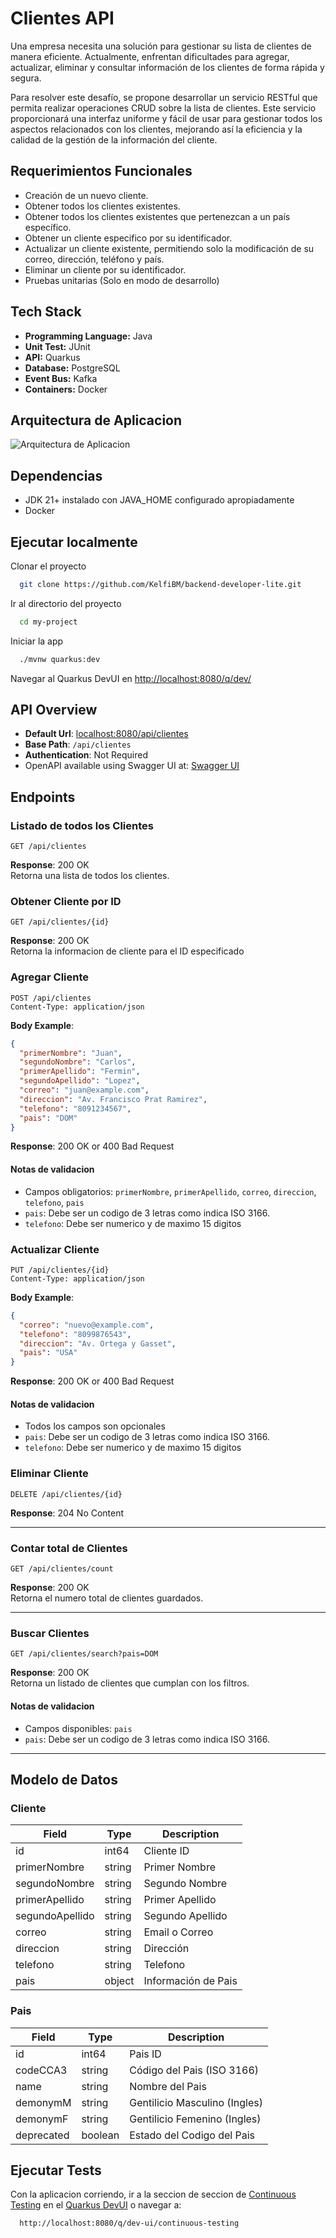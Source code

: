 # Clientes API

Una empresa necesita una solución para gestionar su lista de clientes de manera eficiente.
Actualmente, enfrentan dificultades para agregar, actualizar, eliminar y consultar información de
los clientes de forma rápida y segura.

Para resolver este desafío, se propone desarrollar un servicio RESTful que permita realizar
operaciones CRUD sobre la lista de clientes. Este servicio proporcionará una interfaz uniforme y
fácil de usar para gestionar todos los aspectos relacionados con los clientes, mejorando así la
eficiencia y la calidad de la gestión de la información del cliente.

## Requerimientos Funcionales

- Creación de un nuevo cliente.
- Obtener todos los clientes existentes.
- Obtener todos los clientes existentes que pertenezcan a un país específico.
- Obtener un cliente especifico por su identificador.
- Actualizar un cliente existente, permitiendo solo la modificación de su correo, dirección, teléfono y país.
- Eliminar un cliente por su identificador.
- Pruebas unitarias (Solo en modo de desarrollo)

## Tech Stack

- **Programming Language:** Java
- **Unit Test:** JUnit
- **API:** Quarkus
- **Database:** PostgreSQL
- **Event Bus:** Kafka
- **Containers:** Docker

## Arquitectura de Aplicacion

![Arquitectura de Aplicacion](https://github.com/KelfiBM/backend-developer-lite/blob/master/supporting-documents/diagrama-de-arquitectura-dark.svg?raw=true)

## Dependencias

- JDK 21+ instalado con JAVA_HOME configurado apropiadamente
- Docker

## Ejecutar localmente

Clonar el proyecto

```bash
  git clone https://github.com/KelfiBM/backend-developer-lite.git
```

Ir al directorio del proyecto

```bash
  cd my-project
```

Iniciar la app

```bash
  ./mvnw quarkus:dev
```

Navegar al Quarkus DevUI en <http://localhost:8080/q/dev/>

## API Overview

- **Default Url**: [localhost:8080/api/clientes](<http://localhost:8080/api/clientes>)
- **Base Path**: `/api/clientes`
- **Authentication**: Not Required
- OpenAPI available using Swagger UI
  at: [Swagger UI](<http://localhost:8080/q/dev-ui/io.quarkus.quarkus-smallrye-openapi/swagger-ui>)

## Endpoints

### Listado de todos los Clientes

```http
GET /api/clientes
```

**Response**: 200 OK  
Retorna una lista de todos los clientes.

### Obtener Cliente por ID

```http
GET /api/clientes/{id}
```

**Response**: 200 OK  
Retorna la informacion de cliente para el ID especificado

### Agregar Cliente

```http
POST /api/clientes
Content-Type: application/json
```

**Body Example**:

```json
{
  "primerNombre": "Juan",
  "segundoNombre": "Carlos",
  "primerApellido": "Fermin",
  "segundoApellido": "Lopez",
  "correo": "juan@example.com",
  "direccion": "Av. Francisco Prat Ramirez",
  "telefono": "8091234567",
  "pais": "DOM"
}
```

**Response**: 200 OK or 400 Bad Request

#### Notas de validacion

- Campos obligatorios: `primerNombre`, `primerApellido`, `correo`, `direccion`, `telefono`, `pais`
- `pais`: Debe ser un codigo de 3 letras como indica ISO 3166.
- `telefono`: Debe ser numerico y de maximo 15 digitos

### Actualizar Cliente

```http
PUT /api/clientes/{id}
Content-Type: application/json
```

**Body Example**:

```json
{
  "correo": "nuevo@example.com",
  "telefono": "8099876543",
  "direccion": "Av. Ortega y Gasset",
  "pais": "USA"
}
```

**Response**: 200 OK or 400 Bad Request

#### Notas de validacion

- Todos los campos son opcionales
- `pais`: Debe ser un codigo de 3 letras como indica ISO 3166.
- `telefono`: Debe ser numerico y de maximo 15 digitos

### Eliminar Cliente

```http
DELETE /api/clientes/{id}
```

**Response**: 204 No Content

---

### Contar total de Clientes

```http
GET /api/clientes/count
```

**Response**: 200 OK  
Retorna el numero total de clientes guardados.

---

### Buscar Clientes

```http
GET /api/clientes/search?pais=DOM
```

**Response**: 200 OK  
Retorna un listado de clientes que cumplan con los filtros.

#### Notas de validacion

- Campos disponibles: `pais`
- `pais`: Debe ser un codigo de 3 letras como indica ISO 3166.

---

## Modelo de Datos

### Cliente

| Field           | Type   | Description         |
|-----------------|--------|---------------------|
| id              | int64  | Cliente ID          |
| primerNombre    | string | Primer Nombre       |
| segundoNombre   | string | Segundo Nombre      |
| primerApellido  | string | Primer Apellido     |
| segundoApellido | string | Segundo Apellido    |
| correo          | string | Email o Correo      |
| direccion       | string | Dirección           |
| telefono        | string | Telefono            |
| pais            | object | Información de Pais |

### Pais

| Field      | Type    | Description                   |
|------------|---------|-------------------------------|
| id         | int64   | Pais ID                       |
| codeCCA3   | string  | Código del Pais (ISO 3166)    |
| name       | string  | Nombre del Pais               |
| demonymM   | string  | Gentilicio Masculino (Ingles) |
| demonymF   | string  | Gentilicio Femenino (Ingles)  |
| deprecated | boolean | Estado del Codigo del Pais    |

## Ejecutar Tests

Con la aplicacion corriendo, ir a la seccion de seccion
de [Continuous Testing](<http://localhost:8080/q/dev-ui/continuous-testing>) en
el [Quarkus DevUI](<http://localhost:8080/q/dev/>) o navegar a:

```
  http://localhost:8080/q/dev-ui/continuous-testing
```
